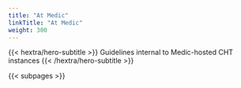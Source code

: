 ```yaml
---
title: "At Medic"
linkTitle: "At Medic"
weight: 300
---
```


{{< hextra/hero-subtitle >}}
  Guidelines internal to Medic-hosted CHT instances 
{{< /hextra/hero-subtitle >}}

{{< subpages >}}